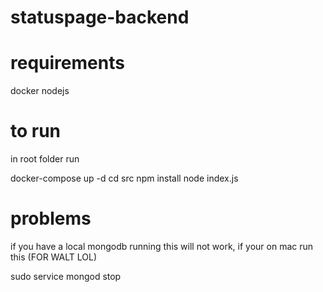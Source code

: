 # statuspage-backend


# requirements
docker
nodejs

# to run

in root folder run

docker-compose up -d
cd src
npm install
node index.js


# problems

if you have a local mongodb running this will not work, if your on mac run this (FOR WALT LOL)

sudo service mongod stop
